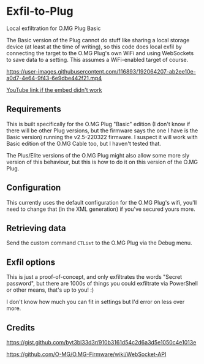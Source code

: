 # Exfil-to-Plug

Local exfiltration for O.MG Plug Basic

The Basic version of the Plug cannot do stuff like sharing a local storage
device (at least at the time of writing), so this code does local exfil by
connecting the target to the O.MG Plug's own WiFi and using WebSockets to save
data to a setting. This assumes a WiFi-enabled target of course.

https://user-images.githubusercontent.com/116893/192064207-ab2ee10e-a0d7-4e64-9f43-6e9dbe442f21.mp4

[YouTube link if the embed didn't work](https://www.youtube.com/watch?v=mlq4JWFkLZI)

## Requirements

This is built specifically for the O.MG Plug "Basic" edition (I don't know if
there will be other Plug versions, but the firmware says the one I have is the
Basic version) running the v2.5-220322 firmware. I suspect it will work with
Basic edition of the O.MG Cable too, but I haven't tested that.

The Plus/Elite versions of the O.MG Plug might also allow some more sly
version of this behaviour, but this is how to do it on this version of the
O.MG Plug.

## Configuration

This currently uses the default configuration for the O.MG Plug's wifi, you'll
need to change that (in the XML generation) if you've secured yours more.

## Retrieving data

Send the custom command `CTList` to the O.MG Plug via the Debug menu.

## Exfil options

This is just a proof-of-concept, and only exfiltrates the words "Secret
password", but there are 1000s of things you could exfiltrate via PowerShell
or other means, that's up to you! :)

I don't know how much you can fit in settings but I'd error on less over more.

## Credits

https://gist.github.com/byt3bl33d3r/910b3161d54c2d6a3d5e1050c4e1013e

https://github.com/O-MG/O.MG-Firmware/wiki/WebSocket-API
